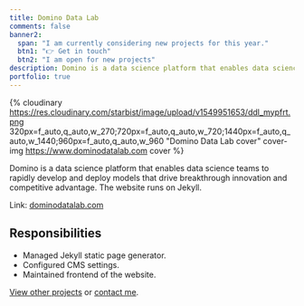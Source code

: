 ```yaml
---
title: Domino Data Lab
comments: false
banner2:
  span: "I am currently considering new projects for this year."
  btn1: "👉 Get in touch"
  btn2: "I am open for new projects"
description: Domino is a data science platform that enables data science teams to rapidly develop and deploy models that drive breakthrough innovation and competitive advantage.
portfolio: true
---
```


{% cloudinary https://res.cloudinary.com/starbist/image/upload/v1549951653/ddl_mypfrt.png 320px=f_auto,q_auto,w_270;720px=f_auto,q_auto,w_720;1440px=f_auto,q_auto,w_1440;960px=f_auto,q_auto,w_960 "Domino Data Lab cover" cover-img https://www.dominodatalab.com cover %}

Domino is a data science platform that enables data science teams to rapidly develop and deploy models that drive breakthrough innovation and competitive advantage. The website runs on Jekyll.

Link: [dominodatalab.com](//www.dominodatalab.com)

## Responsibilities

- Managed Jekyll static page generator.
- Configured CMS settings.
- Maintained frontend of the website.

[View other projects](/portfolio/) or [contact me](/about-me/).
